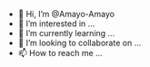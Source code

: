 - 👋 Hi, I’m @Amayo-Amayo
- 👀 I’m interested in ...
- 🌱 I’m currently learning ...
- 💞️ I’m looking to collaborate on ...
- 📫 How to reach me ...

<!---
Amayo-Amayo/Amayo-Amayo is a ✨ special ✨ repository because its `README.md` (this file) appears on your GitHub profile.
You can click the Preview link to take a look at your changes.
--->

